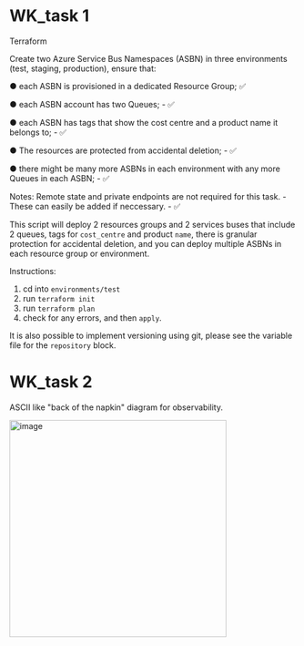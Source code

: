 # WK_task 1

Terraform

Create two Azure Service Bus Namespaces (ASBN) in three environments (test, staging, production), ensure that: 

● each ASBN is provisioned in a dedicated Resource Group;  ✅

● each ASBN account has two Queues; - ✅

● each ASBN has tags that show the cost centre and a product name it belongs to; - ✅

● The resources are protected from accidental deletion; - ✅

● there might be many more ASBNs in each environment with any more Queues in each ASBN;  - ✅

Notes:
Remote state and private endpoints are not required for this task. - These can easily be added if neccessary. - ✅

This script will deploy 2 resources groups and 2 services buses that include 2 queues, tags for `cost_centre` and product `name`, there is granular protection for accidental deletion, and you can deploy multiple ASBNs in each resource group or environment.

Instructions:
1. cd into `environments/test`
2. run `terraform init`
3. run `terraform plan`
4. check for any errors, and then `apply`.

It is also possible to implement versioning using git, please see the variable file for the `repository` block.


# WK_task 2

ASCII like "back of the napkin" diagram for observability. 

<img width="381" alt="image" src="https://github.com/rev1akarevv1e/WK_task/assets/103734417/28668797-3cca-41d6-9b58-f91ea6e8a2e1">


